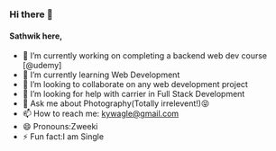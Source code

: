 ### Hi there 👋
#### Sathwik here,
<!--
**sathwik-14/sathwik-14** is a ✨ _special_ ✨ repository because its `README.md` (this file) appears on your GitHub profile.

Here are some ideas to get you started:

- 🔭 I’m currently working on ...
- 🌱 I’m currently learning ...
- 👯 I’m looking to collaborate on ...
- 🤔 I’m looking for help with ...
- 💬 Ask me about ...
- 📫 How to reach me: ...
- 😄 Pronouns: ...
- ⚡ Fun fact: ...
-->
- 🔭 I’m currently working on completing a backend web dev course [@udemy]
- 🌱 I’m currently learning Web Development
- 👯 I’m looking to collaborate on any web development project
- 🤔 I’m looking for help with carrier in Full Stack Development
- 💬 Ask me about Photography(Totally irrelevent!):stuck_out_tongue_closed_eyes:
- 📫 How to reach me: kywagle@gmail.com
- 😄 Pronouns:Zweeki
- ⚡ Fun fact:I am Single
